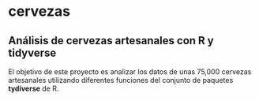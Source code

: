 # cervezas
## Análisis de cervezas artesanales con R y tidyverse

El objetivo de este proyecto es analizar los datos de unas 75,000 cervezas artesanales utilizando diferentes funciones del conjunto de paquetes **tydiverse** de R.

